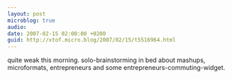 ```yaml
---
layout: post
microblog: true
audio: 
date: 2007-02-15 02:00:00 +0200
guid: http://xtof.micro.blog/2007/02/15/t5516964.html
---
```

quite weak this morning. solo-brainstorming in bed about mashups, microformats, entrepreneurs and some entrepreneurs-commuting-widget.
